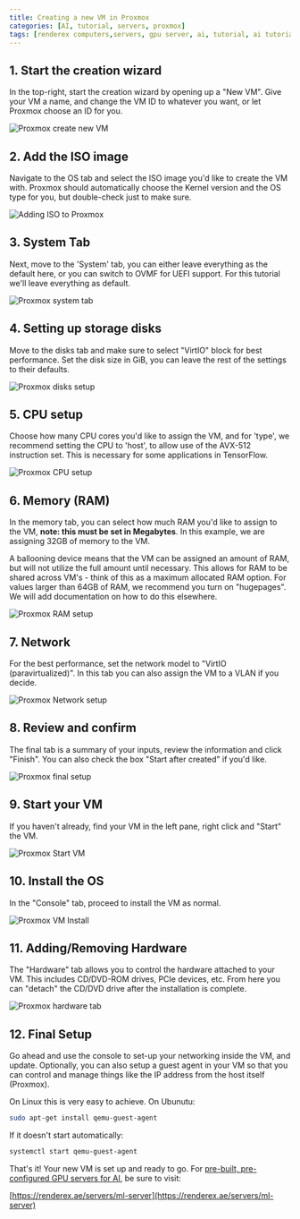 ```yaml
---
title: Creating a new VM in Proxmox
categories: [AI, tutorial, servers, proxmox]
tags: [renderex computers,servers, gpu server, ai, tutorial, ai tutorial, virtualization, virtual machine, pcie passthrough, gpu vm, gpu virtual machine, training server] #TAG names should be lowercase
---
```


## 1. Start the creation wizard

In the top-right, start the creation wizard by opening up a "New VM". Give your VM a name, and change the VM ID to whatever you want, or let Proxmox choose an ID for you.

![Proxmox create new VM](https://www.renderex.ae/docs/new-vm/1.png)

## 2. Add the ISO image

Navigate to the OS tab and select the ISO image you'd like to create the VM with. Proxmox should automatically choose the Kernel version and the OS type for you, but double-check just to make sure.

![Adding ISO to Proxmox](https://www.renderex.ae/docs/new-vm/2.png)

## 3. System Tab

Next, move to the 'System' tab, you can either leave everything as the default here, or you can switch to OVMF for UEFI support. For this tutorial we'll leave everything as default.

![Proxmox system tab](https://www.renderex.ae/docs/new-vm/3.png)

## 4. Setting up storage disks

Move to the disks tab and make sure to select "VirtIO" block for best performance. Set the disk size in GiB, you can leave the rest of the settings to their defaults.

![Proxmox disks setup](https://www.renderex.ae/docs/new-vm/4.png)

## 5. CPU setup

Choose how many CPU cores you'd like to assign the VM, and for 'type', we recommend setting the CPU to 'host', to allow use of the AVX-512 instruction set. This is necessary for some applications in TensorFlow.

![Proxmox CPU setup](https://www.renderex.ae/docs/new-vm/5.png)

## 6. Memory (RAM)

In the memory tab, you can select how much RAM you'd like to assign to the VM, **note: this must be set in Megabytes**. In this example, we are assigning 32GB of memory to the VM.

A ballooning device means that the VM can be assigned an amount of RAM, but will not utilize the full amount until necessary. This allows for RAM to be shared across VM's - think of this as a maximum allocated RAM option. For values larger than 64GB of RAM, we recommend you turn on "hugepages". We will add documentation on how to do this elsewhere.

![Proxmox RAM setup](https://www.renderex.ae/docs/new-vm/6.png)


## 7. Network

For the best performance, set the network model to "VirtIO (paravirtualized)". In this tab you can also assign the VM to a VLAN if you decide.

![Proxmox Network setup](https://www.renderex.ae/docs/new-vm/7.png)


## 8. Review and confirm

The final tab is a summary of your inputs, review the information and click "Finish". You can also check the box "Start after created" if you'd like.

![Proxmox final setup](https://www.renderex.ae/docs/new-vm/8.png)

## 9. Start your VM

If you haven't already, find your VM in the left pane, right click and "Start" the VM.

![Proxmox Start VM](https://www.renderex.ae/docs/new-vm/9.png)


## 10. Install the OS

In the "Console" tab, proceed to install the VM as normal.

![Proxmox VM Install](https://www.renderex.ae/docs/new-vm/10.png)


## 11. Adding/Removing Hardware

The "Hardware" tab allows you to control the hardware attached to your VM. This includes CD/DVD-ROM drives, PCIe devices, etc. From here you can "detach" the CD/DVD drive after the installation is complete.

![Proxmox hardware tab](https://www.renderex.ae/docs/new-vm/11.png)


## 12. Final Setup

Go ahead and use the console to set-up your networking inside the VM, and update. Optionally, you can also setup a guest agent in your VM so that you can control and manage things like the IP address from the host itself (Proxmox).

On Linux this is very easy to achieve. On Ubunutu:

```bash
sudo apt-get install qemu-guest-agent

```

If it doesn't start automatically:

```bash
systemctl start qemu-guest-agent

```

That's it! Your new VM is set up and ready to go. For [pre-built, pre-configured GPU servers for AI](https://renderex.ae/servers/ml-server), be sure to visit:

[https://renderex.ae/servers/ml-server](https://renderex.ae/servers/ml-server)
